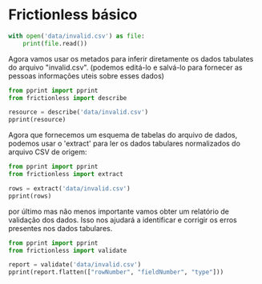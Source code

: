 # Frictionless básico

``` python script
with open('data/invalid.csv') as file:
    print(file.read())
```

Agora vamos usar os metados para inferir diretamente os dados tabulates do arquivo "invalid.csv". (podemos editá-lo e salvá-lo para fornecer as pessoas informações uteis sobre esses dados)


``` python script
from pprint import pprint
from frictionless import describe

resource = describe('data/invalid.csv')
pprint(resource)
```

Agora que fornecemos um esquema de tabelas do arquivo de dados, podemos usar o 'extract' para ler os dados tabulares normalizados do arquivo CSV de origem: 

``` python script
from pprint import pprint
from frictionless import extract

rows = extract('data/invalid.csv')
pprint(rows)
```

por último mas não menos importante vamos obter um relatório de validação dos dados. Isso nos ajudará a identificar e corrigir os erros presentes nos dados tabulares.

```python script
from pprint import pprint
from frictionless import validate

report = validate('data/invalid.csv')
pprint(report.flatten(["rowNumber", "fieldNumber", "type"]))
```

